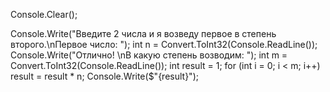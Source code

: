 Console.Clear();

Console.Write("Введите 2 числа и я возведу первое в степень второго.\nПервое число: ");
int n = Convert.ToInt32(Console.ReadLine());
Console.Write("Отлично! \nВ какую степень возводим: ");
int m = Convert.ToInt32(Console.ReadLine());
int result = 1;
for (int i = 0; i < m; i++)
    result = result * n;
Console.Write($"{result}");